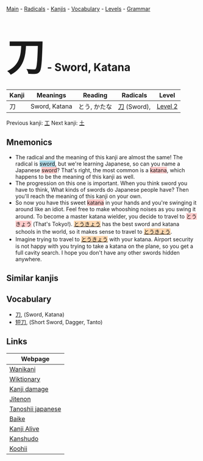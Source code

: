 <style> bigfont {font-size: 100px}</style>
[Main](../README.md) -
[Radicals](../radicals.md) -
[Kanjis](../kanjis.md) -
[Vocabulary](../vocabulary.md) -
[Levels](../levels.md) -
[Grammar](../grammar.md)
# <bigfont> 刀</bigfont> - Sword, Katana 

| Kanji | Meanings | Reading | Radicals | Level |
| --- | --- | --- | --- | --- |
| 刀 | Sword, Katana | とう, かたな | [刀](../radicals/刀.md) (Sword),  | [Level 2](../levels/wk_level2.md) |

Previous kanji: [工](工.md) Next kanji: [土](土.md) 

## Mnemonics
 * The radical and the meaning of this kanji are almost the same! The radical is <span style="background-color:#ADD8E6"> sword</span>, but we're learning Japanese, so can you name a Japanese <span style="background-color:#ffcccb"> sword</span>? That's right, the most common is a <span style="background-color:#ffcccb"> katana</span>, which happens to be the meaning of this kanji as well.
* The progression on this one is important. When you think sword you have to think, What kinds of swords do Japanese people have? Then you'll reach the meaning of this kanji on your own.
* So now you have this sweet <span style="background-color:#ffcccb"> katana</span> in your hands and you're swinging it around like an idiot. Feel free to make whooshing noises as you swing it around. To become a master katana wielder, you decide to travel to <span style="background-color:#ffcccb"> とうきょう</span> (That's Tokyo!). <span style="background-color:#fed8b1"> [とうきょう](https://jisho.org/search/とうきょう)</span> has the best sword and katana schools in the world, so it makes sense to travel to <span style="background-color:#fed8b1"> [とうきょう](https://jisho.org/search/とうきょう)</span>.
* Imagine trying to travel to <span style="background-color:#fed8b1"> [とうきょう](https://jisho.org/search/とうきょう)</span> with your katana. Airport security is not happy with you trying to take a katana on the plane, so you get a full cavity search. I hope you don't have any other swords hidden anywhere.


## Similar kanjis
 


## Vocabulary
 * [刀](../vocabulary/刀.md), (Sword, Katana)
* [短刀](../vocabulary/刀.md), (Short Sword, Dagger, Tanto)



## Links 

| Webpage |
| --- |
| [Wanikani          ](https://www.wanikani.com/kanji/刀) |
| [Wiktionary        ](https://en.wiktionary.org/wiki/刀) |
| [Kanji damage      ](http://www.kanjidamage.com/kanji/search?utf8=✓&q=刀) |
| [Jitenon           ](https://jitenon.com/kanji/刀) |
| [Tanoshii japanese ](https://www.tanoshiijapanese.com/dictionary/kanji.cfm?k=刀) |
| [Baike             ](https://baike.baidu.com/item/刀) |
| [Kanji Alive       ](https://app.kanjialive.com/刀) |
| [Kanshudo          ](https://www.kanshudo.com/searchmn?q=刀) |
| [Koohii            ](https://kanji.koohii.com/study/kanji/刀) |
